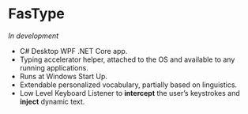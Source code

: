 # FasType

_In development_

*	C# Desktop WPF .NET Core app.
*	Typing accelerator helper, attached to the OS and available to any running applications.
*	Runs at Windows Start Up.
*	Extendable personalized vocabulary, partially based on linguistics. 
*	Low Level Keyboard Listener to **intercept** the user’s keystrokes and **inject** dynamic text.
